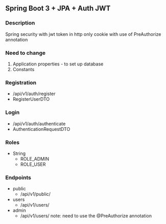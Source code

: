 ## Spring Boot 3 + JPA + Auth JWT

### Description
Spring security with jwt token in http only cookie
with use of PreAuthorize annotation


### Need to change
 1. Application properties - to set up database
 2. Constants
### Registration
- /api/v1/auth/register
- RegisterUserDTO
### Login
- /api/v1/auth/authenticate
- AuthenticationRequestDTO 
### Roles
- String
  - ROLE_ADMIN
  - ROLE_USER
### Endpoints
- public
  - /api/v1/public/
- users
  - /api/v1/users/
- admin
  - /api/v1/users/
note: need to use the @PreAuthorize annotation